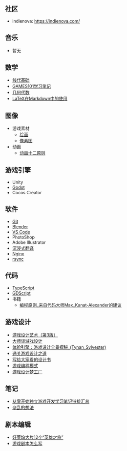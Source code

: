 ## 社区
- indienova: https://indienova.com/
## 音乐
- 暂无
## 数学
- [线代基础](/线代基础)
- [GAMES101学习笔记](/GAMES101学习笔记)
- [几何代数](/几何代数)
- [LaTeX在Markdown中的使用](/LaTeX在Markdown中的使用)
## 图像
- 游戏素材
  - [绘画](/绘画)
  - [像素图](/像素图)
- 动画
	- [动画十二原则](/动画十二原则)
## 游戏引擎
- Unity
- [Godot](/Godot)
- Cocos Creator
## 软件
- [Git](/Git)
- [Blender](/Blender)
- [VS Code](/VS_Code)
- PhotoShop
- Adobe Illustrator
- [沉浸式翻译](/沉浸式翻译)
- [Nginx](/Nginx)
- [rsync](/rsync)
## 代码
- [TypeScript](/TypeScript)
- [GDScript](/GDScript)
- 书籍
  - [编程原则_来自代码大师Max_Kanat-Alexander的建议](http://file.moshangzhu.com.cn/编程原则_来自代码大师Max_Kanat-Alexander的建议.pdf) 
## 游戏设计

- [游戏设计艺术（第3版）](http://file.moshangzhu.com.cn/游戏设计艺术（第3版）_(Jesse_Schell,_刘嘉俊,_杨逸,_欧阳立博,_陈闻,_陆佳琪).pdf) 
- [大师谈游戏设计](http://file.moshangzhu.com.cn/大师谈游戏设计.pdf) 
- [体验引擎：游戏设计全景探秘_(Tynan_Sylvester)](http://file.moshangzhu.com.cn/体验引擎：游戏设计全景探秘_(Tynan_Sylvester).pdf) 
- [通关游戏设计之道](http://file.moshangzhu.com.cn/通关游戏设计之道.pdf) 
- [写给大家看的设计书](http://file.moshangzhu.com.cn/写给大家看的设计书_=_The_Non-Designer’s_Design_Book_by_Robin_Williams.pdf) 
- [游戏编程模式](http://file.moshangzhu.com.cn/游戏编程模式_([美]_Robert_Nystrom_尼斯卓姆).pdf) 
- [游戏设计梦工厂](http://file.moshangzhu.com.cn/游戏设计梦工厂_by_Tracy_Fullerton.pdf)
## 笔记
- [从零开始独立游戏开发学习笔记链接汇总](https://zhuanlan.zhihu.com/p/508511458)
- [杂乱的想法](/杂乱的想法)
## 剧本编辑
- [好莱坞大片12个“英雄之旅”](/好莱坞大片12个“英雄之旅”)
- [游戏剧本怎么写](http://file.moshangzhu.com.cn/游戏剧本怎么写.pdf) 